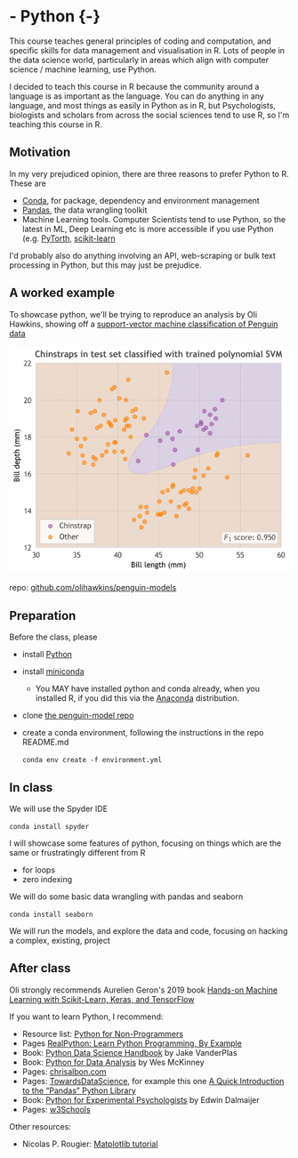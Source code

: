 # - Python {-}

This course teaches general principles of coding and computation, and specific skills for data management and visualisation in R. Lots of people in the data science world, particularly in areas which align with computer science / machine learning, use Python.

I decided to teach this course in R because the community around a language is as important as the language. You can do anything in any language, and most things as easily in Python as in R, but Psychologists, biologists and scholars from across the social sciences tend to use R, so I'm teaching this course in R.

## Motivation

In my very prejudiced opinion, there are three reasons to prefer Python to R. These are

* [Conda](https://docs.conda.io/en/latest/), for package, dependency and environment management
* [Pandas](https://pandas.pydata.org/), the data wrangling toolkit
* Machine Learning tools. Computer Scientists tend to use Python, so the latest in ML, Deep Learning etc is more accessible if you use Python (e.g. [PyTorth](https://pytorch.org/), [scikit-learn](https://scikit-learn.org/stable/)

I'd probably also do anything involving an API, web-scraping or bulk text processing in Python, but this may just be prejudice.

## A worked example

To showcase python, we'll be trying to reproduce an analysis by Oli Hawkins, showing off a [support-vector machine classification of Penguin data](https://twitter.com/olihawkins/status/1285664698201972736)

<img src="images/penguins.png" style="width: 600px; float: center;">

repo: [github.com/olihawkins/penguin-models](https://github.com/olihawkins/penguin-models)

## Preparation

Before the class, please 

* install [Python](https://www.python.org/downloads/)
* install [miniconda](https://docs.conda.io/en/latest/miniconda.html)
  * You MAY have installed python and conda already, when you installed R, if you did this via the [Anaconda](https://www.anaconda.com/) distribution.
* clone [the penguin-model repo](https://github.com/olihawkins/penguin-models)
* create a conda environment, following the instructions in the repo README.md

  `conda env create -f environment.yml`
  

## In class

We will use the Spyder IDE

  `conda install spyder`

I will showcase some features of python, focusing on things which are the same or frustratingly different from R

* for loops
* zero indexing

We will do some basic data wrangling with pandas and seaborn

  `conda install seaborn`

We will run the models, and explore the data and code, focusing on hacking a complex, existing, project


## After class

Oli strongly recommends Aurelien Geron's 2019 book [Hands-on Machine Learning with Scikit-Learn, Keras, and TensorFlow](https://www.oreilly.com/library/view/hands-on-machine-learning/9781492032632/)

If you want to learn Python, I recommend:

* Resource list: [Python for Non-Programmers](https://wiki.python.org/moin/BeginnersGuide/NonProgrammers)
* Pages [RealPython: Learn Python Programming, By Example](https://realpython.com/start-here/)
* Book: [Python Data Science Handbook](https://jakevdp.github.io/PythonDataScienceHandbook/) by Jake VanderPlas
* Book: [Python for Data Analysis](https://wesmckinney.com/pages/book.html) by Wes McKinney
* Pages: [chrisalbon.com](https://chrisalbon.com/)
* Pages: [TowardsDataScience](https://towardsdatascience.com), for example this one [A Quick Introduction to the “Pandas” Python Library](https://towardsdatascience.com/a-quick-introduction-to-the-pandas-python-library-f1b678f34673)
* Book: [Python for Experimental Psychologists](http://www.pygaze.org/pep/) by Edwin Dalmaijer
* Pages: [w3Schools](https://www.w3schools.com/python/default.asp)


Other resources:

* Nicolas P. Rougier: [Matplotlib tutorial](https://github.com/rougier/matplotlib-tutorial)
